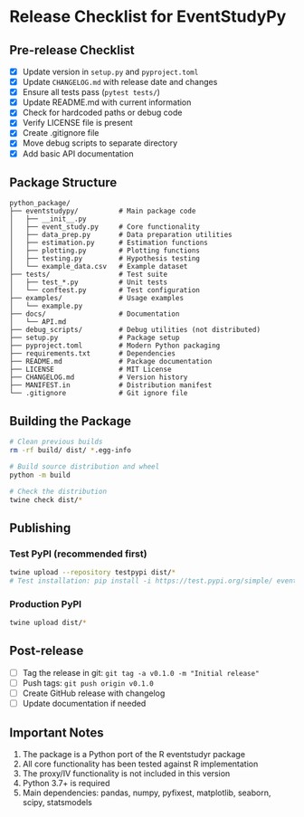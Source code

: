 # Release Checklist for EventStudyPy

## Pre-release Checklist

- [x] Update version in `setup.py` and `pyproject.toml`
- [x] Update `CHANGELOG.md` with release date and changes
- [x] Ensure all tests pass (`pytest tests/`)
- [x] Update README.md with current information
- [x] Check for hardcoded paths or debug code
- [x] Verify LICENSE file is present
- [x] Create .gitignore file
- [x] Move debug scripts to separate directory
- [x] Add basic API documentation

## Package Structure
```
python_package/
├── eventstudypy/          # Main package code
│   ├── __init__.py
│   ├── event_study.py     # Core functionality
│   ├── data_prep.py       # Data preparation utilities
│   ├── estimation.py      # Estimation functions
│   ├── plotting.py        # Plotting functions
│   ├── testing.py         # Hypothesis testing
│   └── example_data.csv   # Example dataset
├── tests/                 # Test suite
│   ├── test_*.py          # Unit tests
│   └── conftest.py        # Test configuration
├── examples/              # Usage examples
│   └── example.py
├── docs/                  # Documentation
│   └── API.md
├── debug_scripts/         # Debug utilities (not distributed)
├── setup.py               # Package setup
├── pyproject.toml         # Modern Python packaging
├── requirements.txt       # Dependencies
├── README.md              # Package documentation
├── LICENSE                # MIT License
├── CHANGELOG.md           # Version history
├── MANIFEST.in            # Distribution manifest
└── .gitignore             # Git ignore file
```

## Building the Package

```bash
# Clean previous builds
rm -rf build/ dist/ *.egg-info

# Build source distribution and wheel
python -m build

# Check the distribution
twine check dist/*
```

## Publishing

### Test PyPI (recommended first)
```bash
twine upload --repository testpypi dist/*
# Test installation: pip install -i https://test.pypi.org/simple/ eventstudypy
```

### Production PyPI
```bash
twine upload dist/*
```

## Post-release

- [ ] Tag the release in git: `git tag -a v0.1.0 -m "Initial release"`
- [ ] Push tags: `git push origin v0.1.0`
- [ ] Create GitHub release with changelog
- [ ] Update documentation if needed

## Important Notes

1. The package is a Python port of the R eventstudyr package
2. All core functionality has been tested against R implementation
3. The proxy/IV functionality is not included in this version
4. Python 3.7+ is required
5. Main dependencies: pandas, numpy, pyfixest, matplotlib, seaborn, scipy, statsmodels